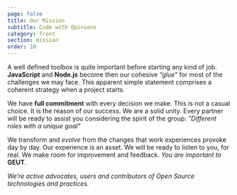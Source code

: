 ```yaml
---
page: false
title: Our Mission
subtitle: Code with Opinions
category: front
section: mission
order: 10
---
```


A well defined toolbox is quite important before starting any kind of job. **JavaScript** and **Node.js** become then our cohesive _“glue”_ for most of the challenges we may face. This apparent simple statement comprises a coherent strategy when a project starts.

We have **full commitment** with every decision we make. This is not a casual choice. It is the reason of our success.
We are a solid unity. Every partner will be ready to assist you considering the spirit of the group: _"Different roles with a unique goal"_  

We transform and _evolve_ from the changes that work experiences provoke day by day. Our experience is an asset.
We will be ready to listen to you, for real. We make  room for improvement and feedback. _You are important to_ **GEUT**.


_We’re active advocates, users and contributors of Open Source technologies and practices._
